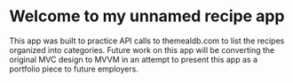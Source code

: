
# Welcome to my unnamed recipe app

This app was built to practice API calls to themealdb.com to list the recipes organized into categories. Future work on this app will be converting the original MVC design to MVVM in an attempt to present this app as a portfolio piece to future employers. 
